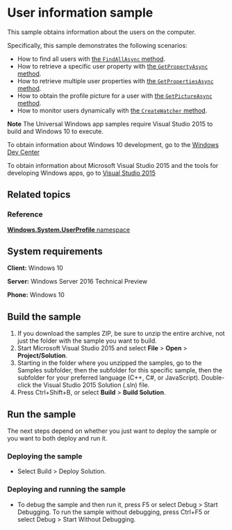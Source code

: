 ﻿<!---
  category: IdentitySecurityAndEncryption
  samplefwlink: http://go.microsoft.com/fwlink/p/?LinkId=620617
--->

# User information sample

This sample obtains information about the users on the computer.

Specifically, this sample demonstrates the following scenarios:

- How to find all users with [the `FindAllAsync` method](https://msdn.microsoft.com/library/windows/apps/windows.system.user.findallasync.aspx).
- How to retrieve a specific user property with [the `GetPropertyAsync` method](https://msdn.microsoft.com/library/windows/apps/windows.system.user.getpropertyasync.aspx).
- How to retrieve multiple user properties with [the `GetPropertiesAsync` method](https://msdn.microsoft.com/library/windows/apps/dn996552.aspx).
- How to obtain the profile picture for a user with [the `GetPictureAsync` method](https://msdn.microsoft.com/library/windows/apps/windows.system.user.getpictureasync.aspx).
- How to monitor users dynamically with [the `CreateWatcher` method](https://msdn.microsoft.com/library/windows/apps/windows.system.user.createwatcher.aspx).

**Note** The Universal Windows app samples require Visual Studio 2015 to build and Windows 10 to execute.
 
To obtain information about Windows 10 development, go to the [Windows Dev Center](http://go.microsoft.com/fwlink/?LinkID=532421)

To obtain information about Microsoft Visual Studio 2015 and the tools for developing Windows apps, go to [Visual Studio 2015](http://go.microsoft.com/fwlink/?LinkID=532422)

## Related topics

### Reference

[**Windows.System.UserProfile** namespace](http://msdn.microsoft.com/library/windows/apps/br241881)

## System requirements

**Client:** Windows 10

**Server:** Windows Server 2016 Technical Preview

**Phone:** Windows 10

## Build the sample

1. If you download the samples ZIP, be sure to unzip the entire archive, not just the folder with the sample you want to build. 
2. Start Microsoft Visual Studio 2015 and select **File** \> **Open** \> **Project/Solution**.
3. Starting in the folder where you unzipped the samples, go to the Samples subfolder, then the subfolder for this specific sample, then the subfolder for your preferred language (C++, C#, or JavaScript). Double-click the Visual Studio 2015 Solution (.sln) file.
4. Press Ctrl+Shift+B, or select **Build** \> **Build Solution**.

## Run the sample

The next steps depend on whether you just want to deploy the sample or you want to both deploy and run it.

### Deploying the sample

- Select Build > Deploy Solution. 

### Deploying and running the sample

- To debug the sample and then run it, press F5 or select Debug >  Start Debugging. To run the sample without debugging, press Ctrl+F5 or select Debug > Start Without Debugging. 

